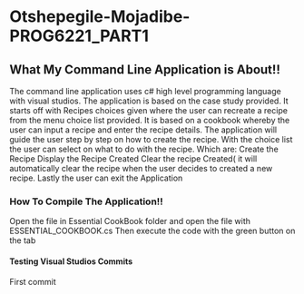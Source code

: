 # Otshepegile-Mojadibe-PROG6221_PART1
## What My Command Line Application is About!!
The command line application uses c# high level programming language with visual studios.
The application is based on the case study provided.
It starts off with Recipes choices given where the user can recreate a recipe from the menu choice list provided.
It is based on a cookbook whereby the user can input a recipe and enter the recipe details. 
The application will guide the user step by step on how to create the recipe.
With the choice list the user can select on what to do with the recipe.
Which are:
Create the Recipe
Display the Recipe Created
Clear the recipe Created( it will automatically clear the recipe when the user decides to created a new recipe.
Lastly the user can exit the Application
### How To Compile The Application!!
Open the file in Essential CookBook folder and open the file with ESSENTIAL_COOKBOOK.cs
Then execute the code with the green button on the tab
#### Testing Visual Studios Commits
First commit
